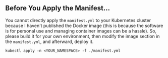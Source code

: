 ## Before You Apply the Manifest...

You cannot directly apply the `manifest.yml` to your Kubernetes cluster because I haven't published the Docker image (this is because the software is for personal use and managing container images can be a hassle). So, please build it for your own environment, then modify the image section in the `manifest.yml`, and afterward, deploy it.

```
kubectl apply -n <YOUR_NAMESPACE> -f ./manifest.yml
```